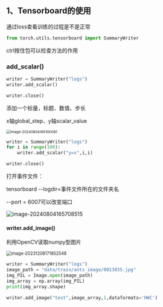 ## 1、Tensorboard的使用

通过loss查看训练的过程是不是正常

```python
from torch.utils.tensorboard import SummaryWriter
```

ctrl按住包可以检查方法的作用

### add_scalar()

```python
writer = SummaryWriter("logs")
writer.add_scalar()

writer.close()
```

添加一个标量，标题、数值、步长

x轴global_step、y轴scalar_value

<img src="C:\Users\微光\AppData\Roaming\Typora\typora-user-images\image-20240804165100081.png" alt="image-20240804165100081" style="zoom:67%;" />

```python
writer = SummaryWriter("logs")
for i in range(100):
	writer.add_scalar("y=x",i,i)

writer.close()
```

打开事件文件：

tensorboard --logdir=事件文件所在的文件夹名

--port = 6007可以改变端口

![image-20240804165708515](C:\Users\微光\AppData\Roaming\Typora\typora-user-images\image-20240804165708515.png)



#### writer.add_image()

利用OpenCV读取numpy型图片

<img src="C:\Users\微光\AppData\Roaming\Typora\typora-user-images\image-20231208171852548.png" alt="image-20231208171852548" style="zoom: 80%;" />

```python
writer = SummaryWriter("logs")
image_path = "data/train/ants_image/0013035.jpg"
img_PIL = Image.open(image_path)
img_array = np.array(img_PIL)
print(img_array.shape)

writer.add_image("test",image_array,1,dataformats='HWC')
```

